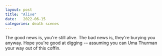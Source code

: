 ```yaml
---
layout: post
title: "Alive"
date:   2022-06-15
categories: death scenes
---
```

The good news is, you're still alive. The bad news is, they're burying you anyway. Hope you're good at digging -– assuming you can Uma Thurman your way out of this coffin.


